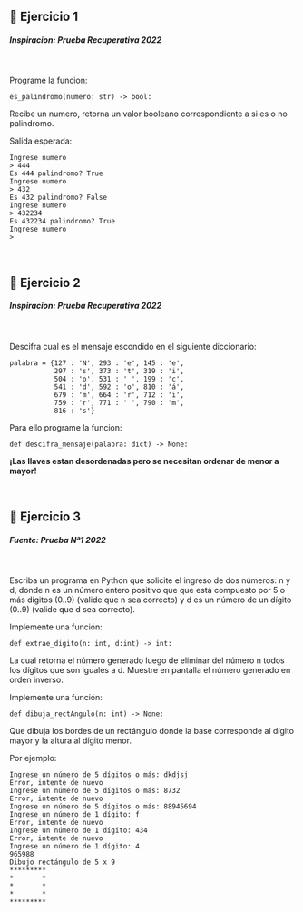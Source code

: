## 🍉 **Ejercicio 1**

##### **Inspiracion: Prueba Recuperativa 2022**

<br/>

Programe la funcion:

```
es_palindromo(numero: str) -> bool:
```

Recibe un numero, retorna un valor booleano correspondiente a si es o no palindromo.

Salida esperada:

```
Ingrese numero
> 444
Es 444 palindromo? True
Ingrese numero
> 432
Es 432 palindromo? False
Ingrese numero
> 432234
Es 432234 palindromo? True
Ingrese numero
>
```

<br/>

## 🍉 **Ejercicio 2**

##### **Inspiracion: Prueba Recuperativa 2022**

<br/>

Descifra cual es el mensaje escondido en el siguiente diccionario:

```
palabra = {127 : 'N', 293 : 'e', 145 : 'e',
           297 : 's', 373 : 't', 319 : 'i',
           504 : 'o', 531 : ' ', 199 : 'c',
           541 : 'd', 592 : 'o', 810 : 'á',
           679 : 'm', 664 : 'r', 712 : 'i',
           759 : 'r', 771 : ' ', 790 : 'm',
           816 : 's'}
```

Para ello programe la funcion:

```
def descifra_mensaje(palabra: dict) -> None:
```

**¡Las llaves estan desordenadas pero se necesitan ordenar de menor a mayor!**

<br/>

## 🍉 **Ejercicio 3**

##### **Fuente: Prueba Nª1 2022** 

<br/>

Escriba un programa en Python que solicite el ingreso de dos números: n y d, donde n es un número entero positivo que que está compuesto por 5 o más dígitos (0..9) (valide que n sea correcto) y d es un número de un dígito (0..9) (valide que d sea correcto). 

Implemente una función: 

```
def extrae_digito(n: int, d:int) -> int: 
```

La cual retorna el número generado luego de eliminar del número n todos los dígitos que son iguales a d. Muestre en pantalla el número generado en orden inverso.

Implemente una función:

```
def dibuja_rectAngulo(n: int) -> None:
```

Que dibuja los bordes de un rectángulo donde la base corresponde al dígito mayor y la altura al dígito menor. 

Por ejemplo:

```
Ingrese un número de 5 dígitos o más: dkdjsj
Error, intente de nuevo
Ingrese un número de 5 dígitos o más: 8732
Error, intente de nuevo
Ingrese un número de 5 dígitos o más: 88945694
Ingrese un número de 1 dígito: f
Error, intente de nuevo
Ingrese un número de 1 dígito: 434
Error, intente de nuevo
Ingrese un número de 1 dígito: 4
965988
Dibujo rectángulo de 5 x 9
*********
*       *
*       *
*       *
*********
```

<br/>
